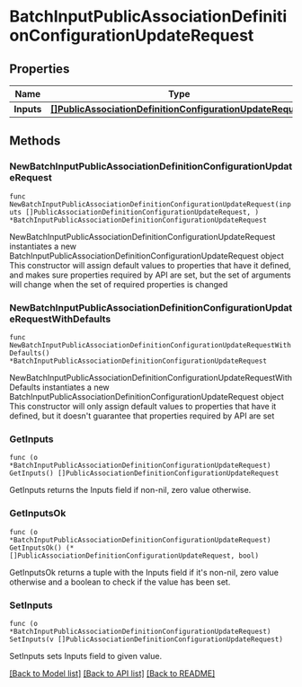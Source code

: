 # BatchInputPublicAssociationDefinitionConfigurationUpdateRequest

## Properties

Name | Type | Description | Notes
------------ | ------------- | ------------- | -------------
**Inputs** | [**[]PublicAssociationDefinitionConfigurationUpdateRequest**](PublicAssociationDefinitionConfigurationUpdateRequest.md) |  | 

## Methods

### NewBatchInputPublicAssociationDefinitionConfigurationUpdateRequest

`func NewBatchInputPublicAssociationDefinitionConfigurationUpdateRequest(inputs []PublicAssociationDefinitionConfigurationUpdateRequest, ) *BatchInputPublicAssociationDefinitionConfigurationUpdateRequest`

NewBatchInputPublicAssociationDefinitionConfigurationUpdateRequest instantiates a new BatchInputPublicAssociationDefinitionConfigurationUpdateRequest object
This constructor will assign default values to properties that have it defined,
and makes sure properties required by API are set, but the set of arguments
will change when the set of required properties is changed

### NewBatchInputPublicAssociationDefinitionConfigurationUpdateRequestWithDefaults

`func NewBatchInputPublicAssociationDefinitionConfigurationUpdateRequestWithDefaults() *BatchInputPublicAssociationDefinitionConfigurationUpdateRequest`

NewBatchInputPublicAssociationDefinitionConfigurationUpdateRequestWithDefaults instantiates a new BatchInputPublicAssociationDefinitionConfigurationUpdateRequest object
This constructor will only assign default values to properties that have it defined,
but it doesn't guarantee that properties required by API are set

### GetInputs

`func (o *BatchInputPublicAssociationDefinitionConfigurationUpdateRequest) GetInputs() []PublicAssociationDefinitionConfigurationUpdateRequest`

GetInputs returns the Inputs field if non-nil, zero value otherwise.

### GetInputsOk

`func (o *BatchInputPublicAssociationDefinitionConfigurationUpdateRequest) GetInputsOk() (*[]PublicAssociationDefinitionConfigurationUpdateRequest, bool)`

GetInputsOk returns a tuple with the Inputs field if it's non-nil, zero value otherwise
and a boolean to check if the value has been set.

### SetInputs

`func (o *BatchInputPublicAssociationDefinitionConfigurationUpdateRequest) SetInputs(v []PublicAssociationDefinitionConfigurationUpdateRequest)`

SetInputs sets Inputs field to given value.



[[Back to Model list]](../README.md#documentation-for-models) [[Back to API list]](../README.md#documentation-for-api-endpoints) [[Back to README]](../README.md)


